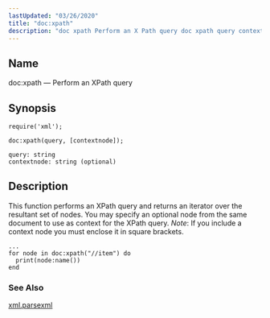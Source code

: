 ```yaml
---
lastUpdated: "03/26/2020"
title: "doc:xpath"
description: "doc xpath Perform an X Path query doc xpath query contextnode This function performs an X Path query and returns an iterator over the resultant set of nodes You may specify an optional node from the same document to use as context for the X Path query Note If you..."
---
```


<a name="lua.ref.xml.doc_xpath"></a> 
## Name

doc:xpath — Perform an XPath query

<a name="idp19335344"></a> 
## Synopsis

`require('xml');`

`doc:xpath(query, [contextnode]);`

```
query: string
contextnode: string (optional)
```
<a name="idp19339072"></a> 
## Description

This function performs an XPath query and returns an iterator over the resultant set of nodes. You may specify an optional node from the same document to use as context for the XPath query. *Note*: If you include a context node you must enclose it in square brackets.

<a name="lua.ref.xml.doc_xpath.example"></a> 


```
...
for node in doc:xpath("//item") do
  print(node:name())
end
```

<a name="idp19343584"></a> 
### See Also

[xml.parsexml](/momentum/4/lua/ref-xml-parsexml)